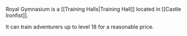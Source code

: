 Royal Gymnasium is a [[Training Halls|Training Hall]] located in [[Castle Ironfist]].

It can train adventurers up to level 18 for a reasonable price.